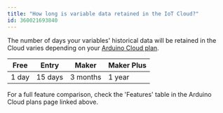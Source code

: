 ```yaml
---
title: "How long is variable data retained in the IoT Cloud?"
id: 360021693840
---
```


The number of days your variables' historical data will be retained in the Cloud varies depending on your [Arduino Cloud plan](https://cloud.arduino.cc/plans).

| Free  | Entry   | Maker    | Maker Plus |
|-------|---------|----------|------------|
| 1 day | 15 days | 3 months | 1 year     |

For a full feature comparison, check the 'Features' table in the Arduino Cloud plans page linked above.
